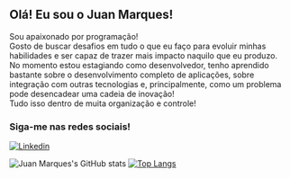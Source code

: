 ## Olá! Eu sou o Juan Marques! 

Sou apaixonado por programação!<br>
Gosto de buscar desafios em tudo o que eu faço para evoluir minhas habilidades e ser capaz de trazer mais impacto naquilo que eu produzo.<br>
No momento estou estagiando como desenvolvedor, tenho aprendido bastante sobre o desenvolvimento completo de aplicações, sobre integração com outras tecnologias e, principalmente, como um problema pode desencadear uma cadeia de inovação!<br>
Tudo isso dentro de muita organização e controle!

### Siga-me nas redes sociais!

[![Linkedin](https://img.shields.io/badge/LinkedIn-0077B5?style=for-the-badge&logo=linkedin&logoColor=white)](https://www.linkedin.com/in/juan-rodrigues-batista-marques/)

![Juan Marques's GitHub stats](https://github-readme-stats-git-masterrstaa-rickstaa.vercel.app/api?username=juanmarquesdev&show_icons=true&theme=radical)
[![Top Langs](https://github-readme-stats-git-masterrstaa-rickstaa.vercel.app/api/top-langs/?username=juanmarquesdev&layout=compact&theme=radical)](https://github.com/anuraghazra/github-readme-stats)

